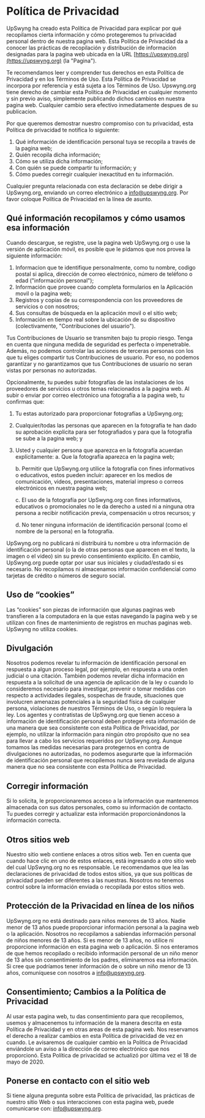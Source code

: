 # Política de Privacidad

UpSwyng ha creado esta Política de Privacidad para explicar por qué recopilamos cierta información y cómo protegeremos tu privacidad personal dentro de nuestra pagina web. Esta Política de Privacidad da a conocer las prácticas de recopilación y distribución de información designadas para la pagina web ubicada en la URL [https://upswyng.org](https://upswyng.org) (la "Pagina").

Te recomendamos leer y comprender tus derechos en esta Política de Privacidad y en los Términos de Uso. Esta Política de Privacidad se incorpora por referencia y está sujeta a los Términos de Uso. Upswyng.org tiene derecho de cambiar esta Política de Privacidad en cualquier momento y sin previo aviso, simplemente publicando dichos cambios en nuestra pagina web. Cualquier cambio sera efectivo inmediatamente despues de su publicacion.

Por que queremos demostrar nuestro compromiso con tu privacidad, esta Política de privacidad te notifica lo siguiente:

1. Qué información de identificación personal tuya se recopila a través de la pagina web;
2. Quién recopila dicha información;
3. Cómo se utiliza dicha información;
4. Con quién se puede compartir tu información; y
5. Cómo puedes corregir cualquier inexactitud en tu información.

Cualquier pregunta relacionada con esta declaración se debe dirigir a UpSwyng.org, enviando un correo electrónico a info@upswyng.org. Por favor coloque Política de Privacidad en la línea de asunto.

## Qué información recopilamos y cómo usamos esa información

Cuando descargue, se registre, use la pagina web UpSwyng.org o use la versión de aplicación móvil, es posible que le pidamos que nos provea la siguiente información:

1. Informacion que te identifique personalmente, como tu nombre, codigo postal si aplica, dirección de correo electrónico, número de teléfono o edad ("información personal");
2. Información que provee cuando completa formularios en la Aplicación movil o la pagina web;
3. Registros y copias de su correspondencia con los proveedores de servicios o con nosotros;
4. Sus consultas de búsqueda en la aplicación movil o el sitio web;
5. Información en tiempo real sobre la ubicación de su dispositivo (colectivamente, "Contribuciones del usuario").

Tus Contribuciones de Usuario se transmiten bajo tu propio riesgo. Tenga en cuenta que ninguna medida de seguridad es perfecta o impenetrable. Además, no podemos controlar las acciones de terceras personas con los que tu eliges compartir tus Contribuciones de usuario. Por eso, no podemos garantizar y no garantizamos que tus Contribuciones de usuario no seran vistas por personas no autorizadas.

Opcionalmente, tu puedes subir fotografías de las instalaciones de los proveedores de servicios u otros temas relacionados a la pagina web. Al subir o enviar por correo electrónico una fotografía a la pagina web, tu confirmas que:

1. Tu estas autorizado para proporcionar fotografías a UpSwyng.org;
2. Cualquier/todas las personas que aparecen en la fotografía te han dado su aprobación explícita para ser fotografiados y para que la fotografía se sube a la pagina web; y
3. Usted y cualquier persona que aparezca en la fotografía acuerdan explícitamente:
    a. Que la fotografía aparezca en la pagina web;
    
    b. Permitir que UpSwyng.org utilice la fotografía con fines informativos o educativos, estos pueden incluir: aparecer en los medios de comunicación, videos, presentaciones, material impreso o correos electrónicos en nuestra pagina web;

    c. El uso de la fotografía por UpSwyng.org con fines informativos, educativos o promocionales no le da derecho a usted ni a ninguna otra persona a recibir notificación previa, compensación u otros recursos; y

    d. No tener ninguna información de identificación personal (como el nombre de la persona) en la fotografía.

UpSwyng.org no publicará ni distribuirá tu nombre u otra información de identificación personal (o la de otras personas que aparecen en el texto, la imagen o el video) sin su previo consentimiento explícito. En cambio, UpSwyng.org puede optar por usar sus iniciales y ciudad/estado si es necesario. No recopilamos ni almacenamos información confidencial como tarjetas de crédito o números de seguro social.

## Uso de “cookies”

Las “cookies” son piezas de información que algunas paginas web transfieren a la computadora en la que estas navegando la pagina web y se utilizan con fines de mantenimiento de registros en muchas paginas web. UpSwyng no utiliza cookies.

## Divulgación 

Nosotros podemos revelar tu información de identificación personal en respuesta a algun proceso legal, por ejemplo, en respuesta a una orden judicial o una citación. También podemos revelar dicha información en respuesta a la solicitud de una agencia de aplicación de la ley o cuando lo consideremos necesario para investigar, prevenir o tomar medidas con respecto a actividades ilegales, sospechas de fraude, situaciones que involucren amenazas potenciales a la seguridad física de cualquier persona, violaciones de nuestros Términos de Uso, o según lo requiera la ley. Los agentes y contratistas de UpSwyng.org que tienen acceso a información de identificación personal deben proteger esta información de una manera que sea consistente con esta Política de Privacidad, por ejemplo, no utilizar la información para ningún otro propósito que no sea para llevar a cabo los servicios requeridos por UpSwyng.org. Aunque tomamos las medidas necesarias para protegernos en contra de divulgaciones no autorizadas, no podemos asegurarte que la información de identificación personal que recopilemos nunca sera revelada de alguna manera que no sea consistente con esta Política de Privacidad.

## Corregir información

Si lo solicita, le proporcionaremos acceso a la información que mantenemos almacenada con sus datos personales, como su información de contacto. Tu puedes corregir y actualizar esta información proporcionándonos la información correcta.

## Otros sitios web

Nuestro sitio web contiene enlaces a otros sitios web. Ten en cuenta que cuando hace clic en uno de estos enlaces, está ingresando a otro sitio web del cual UpSwyng.org no es responsable. Le recomendamos que lea las declaraciones de privacidad de todos estos sitios, ya que sus políticas de privacidad pueden ser diferentes a las nuestras. Nosotros no tenemos control sobre la información enviada o recopilada por estos sitios web.

## Protección de la Privacidad en línea de los niños

UpSwyng.org no está destinado para niños menores de 13 años. Nadie menor de 13 años puede proporcionar información personal a la pagina web o la aplicación. Nosotros no recopilamos a sabiendas información personal de niños menores de 13 años. Si es menor de 13 años, no utilice ni proporcione información en esta pagina web o aplicación. Si nos enteramos de que hemos recopilado o recibido información personal de un niño menor de 13 años sin consentimiento de los padres, eliminaremos esa información. Si cree que podríamos tener información de o sobre un niño menor de 13 años, comuníquese con nosotros a info@upswyng.org.

## Consentimiento; Cambios a la Política de Privacidad

Al usar esta pagina web, tu das consentimiento para que recopilemos, usemos y almacenemos tu información de la manera descrita en esta Política de Privacidad y en otras areas de esta pagina web. Nos reservamos el derecho a realizar cambios en esta Política de privacidad de vez en cuando. Le avisaremos de cualquier cambio en la Politica de Privacidad enviándole un aviso a la dirección de correo electrónico que nos proporcionó. Esta Política de privacidad se actualizó por última vez el 18 de mayo de 2020.

## Ponerse en contacto con el sitio web

Si tiene alguna pregunta sobre esta Política de privacidad, las prácticas de nuestro sitio Web o sus interacciones con esta pagina web, puede comunicarse con: info@upswyng.org.
